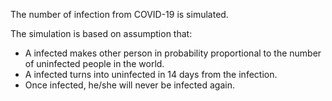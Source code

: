 The number of infection from COVID-19 is simulated.

The simulation is based on assumption that:

- A infected makes other person in probability proportional to the number of uninfected people in the world.
- A infected turns into uninfected in 14 days from the infection.
- Once infected, he/she will never be infected again.
